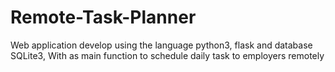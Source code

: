# Remote-Task-Planner
Web application develop using the language python3, flask and database SQLite3, With as main function to schedule daily task to employers remotely 
